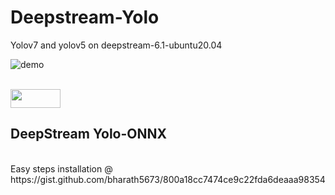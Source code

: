 # Deepstream-Yolo

Yolov7 and yolov5 on deepstream-6.1-ubuntu20.04

![demo](demo.gif)


<br>
<img src="https://media0.giphy.com/media/J19OSJKmqCyP7Mfjt1/giphy.gif" width="80" height="30" />    
<h2>DeepStream Yolo-ONNX</h2><br> 
Easy steps installation @
https://gist.github.com/bharath5673/800a18cc7474ce9c22fda6deaaa98354

